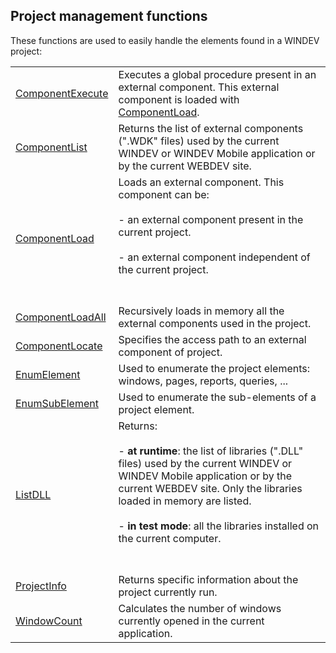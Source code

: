 


## Project management functions
			



<a name="NOTE1"></a>
<a name="NOTE1_1"></a>
These functions are used to easily handle the elements found in a WINDEV project:




|   |   |
| --- | --- |
| [ComponentExecute](../WDLang1/1410089107.md) | Executes a global procedure present in an external component. This external component is loaded with [ComponentLoad](../WDLang1/3014023.md). |
| [ComponentList](../WDLang1/3064007.md) | Returns the list of external components (".WDK" files) used by the current WINDEV or WINDEV Mobile application or by the current WEBDEV site. |
| [ComponentLoad](../WDLang1/3014023.md) | Loads an external component. This component can be:<br><br>- an external component present in the current project. <br><br>- an external component independent of the current project.<br><br><br> |
| [ComponentLoadAll](../WDLang1/1000018926.md) | Recursively loads in memory all the external components used in the project. |
| [ComponentLocate](../WDLang1/3064009.md) | Specifies the access path to an external component of project. |
| [EnumElement](../WDLang1/3064001.md) | Used to enumerate the project elements: windows, pages, reports, queries, ... |
| [EnumSubElement](../WDLang1/3064002.md) | Used to enumerate the sub-elements of a project element. |
| [ListDLL](../WDLang1/3064006.md) | Returns:<br><br>- **at runtime**: the list of libraries (".DLL" files) used by the current WINDEV or WINDEV Mobile application or by the current WEBDEV site. Only the libraries loaded in memory are listed.<br><br>- **in test mode**: all the libraries installed on the current computer.<br><br><br> |
| [ProjectInfo](../WDLang1/3064004.md) | Returns specific information about the project currently run. |
| [WindowCount](../WDLang1/3064005.md) | Calculates the number of windows currently opened in the current application. |






